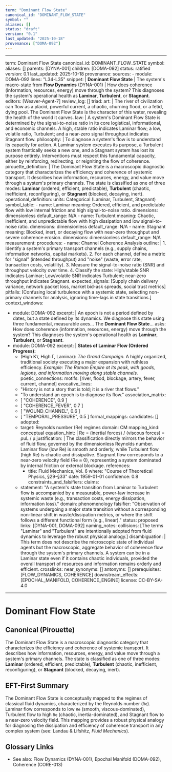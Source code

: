 ```yaml
---
term: "Dominant Flow State"
canonical_id: "DOMINANT_FLOW_STATE"
symbol: ""
aliases: []
status: "draft"
version: "0.1"
last_updated: "2025-10-18"
provenance: ["DOMA-092"]
---
```


---
term: Dominant Flow State
canonical_id: DOMINANT_FLOW_STATE
symbol: 
aliases: []
parents: [DYNA-001]
children: [DOMA-092]
status: ratified
version: 0.1
last_updated: 2025-10-18
provenance:
  sources:
    - module: DOMA-092
      lines: "L34-L35"
      snippet: |
        **Dominant Flow State** | The system's macro-state from **Flow Dynamics** (DYNA-001) | How does coherence (information, resources, energy) move through the system? This diagnoses the system's operational health as **Laminar**, **Turbulent**, or **Stagnant**.
  editors: [Weaver-Agent-7]
  review_log: []
triad:
  art: |
    The river of civilization can flow as a placid, powerful current, a chaotic, churning flood, or a fetid, dying pool. The Dominant Flow State is the character of this water, revealing the health of the world it carves.
  law: |
    A system's Dominant Flow State is determined by the signal-to-noise ratio in its core logistical, informational, and economic channels. A high, stable ratio indicates Laminar flow; a low, volatile ratio, Turbulent; and a near-zero signal throughput indicates Stagnant flow.
  philosophy: |
    To diagnose a system's flow is to understand its capacity for action. A Laminar system executes its purpose, a Turbulent system frantically seeks a new one, and a Stagnant system has lost its purpose entirely. Interventions must respect this fundamental capacity, either by reinforcing, redirecting, or reigniting the flow of coherence.
pirouette_definition: |
  The Dominant Flow State is a macroscopic diagnostic category that characterizes the efficiency and coherence of systemic transport. It describes how information, resources, energy, and value move through a system's primary channels. The state is classified as one of three modes: **Laminar** (ordered, efficient, predictable), **Turbulent** (chaotic, inefficient, reconfiguring), or **Stagnant** (blocked, decaying, inert).
operational_definition:
  units: Categorical (Laminar, Turbulent, Stagnant)
  symbol_table:
    - name: Laminar
      meaning: Ordered, efficient, and predictable flow with low internal friction and high signal-to-noise ratio.
      dimensions: dimensionless
      default_range: N/A
    - name: Turbulent
      meaning: Chaotic, inefficient, and unpredictable flow with high dissipation and low signal-to-noise ratio.
      dimensions: dimensionless
      default_range: N/A
    - name: Stagnant
      meaning: Blocked, inert, or decaying flow with near-zero throughput and severe coherence erosion.
      dimensions: dimensionless
      default_range: N/A
  measurement:
    procedures:
      - name: Channel Coherence Analysis
        outline: |
          1. Identify a system's primary transport channels (e.g., supply chains, information networks, capital markets).
          2. For each channel, define a metric for "signal" (intended throughput) and "noise" (waste, error rate, transaction costs, volatility).
          3. Measure the signal-to-noise ratio (SNR) and throughput velocity over time.
          4. Classify the state: High/stable SNR indicates Laminar; Low/volatile SNR indicates Turbulent; near-zero throughput indicates Stagnant.
        expected_signals: [Supply chain delivery variance, network packet loss, market bid-ask spreads, social trust metrics]
        pitfalls: [Confusing local turbulence with a systemic state, selecting non-primary channels for analysis, ignoring time-lags in state transitions.]
context_windows:
  - module: DOMA-092
    excerpt: |
      An epoch is not a period defined by dates, but a state defined by its dynamics. We diagnose this state using three fundamental, measurable axes... The **Dominant Flow State**... asks: How does coherence (information, resources, energy) move through the system? This diagnoses the system's operational health as **Laminar**, **Turbulent**, or **Stagnant**.
  - module: DOMA-092
    excerpt: |
      **States of Laminar Flow (Ordered Progress):**
      - (High Kτ, High Γ, Laminar): *The Grand Campaign.* A highly organized, traditional society executing a major expansion with ruthless efficiency. *Example: The Roman Empire at its peak, with goods, legions, and information moving along stable channels.*
poetic_connections:
  motifs: [river, flood, blockage, artery, fever, current, channel]
  evocative_lines:
    - "History is not a story that is told; it is a river that flows."
    - "To understand an epoch is to diagnose its flow."
  association_matrix:
    - [ "COHERENCE", 0.9 ]
    - [ "COHERENCE_FEVER", 0.7 ]
    - [ "WOUND_CHANNEL", 0.6 ]
    - [ "TEMPORAL_PRESSURE", 0.5 ]
formal_mappings:
  candidates: []
  adopted:
    - target: Reynolds number (Re) regimes
      domain: CM
      mapping_kind: conceptual
      equation_hint: |
        Re = (inertial forces) / (viscous forces) = ρuL / μ
      justification: |
        The classification directly mirrors the behavior of fluid flow, governed by the dimensionless Reynolds number. Laminar flow (low Re) is smooth and orderly, while Turbulent flow (high Re) is chaotic and dissipative. Stagnant flow corresponds to a near-zero velocity field (Re ≈ 0), representing a system dominated by internal friction or external blockage.
      references:
        - title: Fluid Mechanics, Vol. 6
          where: "Course of Theoretical Physics, §29-§33"
          date: 1959-01-01
      confidence: 0.8
constraints_and_falsifiers:
  claims:
    - statement: "A system's state transition from Laminar to Turbulent flow is accompanied by a measurable, power-law increase in systemic waste (e.g., transaction costs, energy dissipation, information loss)."
      domain: phenomenology
      falsifier: "Observation of systems undergoing a major state transition without a corresponding non-linear shift in waste/dissipation metrics, or where the shift follows a different functional form (e.g., linear)."
      status: proposed
      links: [DYNA-001, DOMA-092]
naming_notes:
  collisions: [The terms "Laminar" and "Turbulent" are intentionally adopted from fluid dynamics to leverage the robust physical analogy.]
  disambiguation: |
    This term does not describe the microscopic state of individual agents but the macroscopic, aggregate behavior of coherence flow through the system's primary channels. A system can be in a Laminar state even if it contains chaotic individuals, provided the overall transport of resources and information remains orderly and efficient.
crosslinks:
  near_synonyms: []
  antonyms: []
  prerequisites: [FLOW_DYNAMICS, COHERENCE]
  downstream_effects: [EPOCHAL_MANIFOLD, COHERENCE_ENGINE]
license: CC-BY-SA-4.0
---

# Dominant Flow State

## Canonical (Pirouette)
The Dominant Flow State is a macroscopic diagnostic category that characterizes the efficiency and coherence of systemic transport. It describes how information, resources, energy, and value move through a system's primary channels. The state is classified as one of three modes: **Laminar** (ordered, efficient, predictable), **Turbulent** (chaotic, inefficient, reconfiguring), or **Stagnant** (blocked, decaying, inert).

## EFT-First Summary
The Dominant Flow State is conceptually mapped to the regimes of classical fluid dynamics, characterized by the Reynolds number (`Re`). Laminar flow corresponds to low `Re` (smooth, viscous-dominated), Turbulent flow to high `Re` (chaotic, inertia-dominated), and Stagnant flow to a near-zero velocity field. This mapping provides a robust physical analogy for diagnosing the dissipation and efficiency of coherence transport in any complex system (see: Landau & Lifshitz, *Fluid Mechanics*).

## Glossary Links
- See also: Flow Dynamics (DYNA-001), Epochal Manifold (DOMA-092), Coherence (CORE-013)